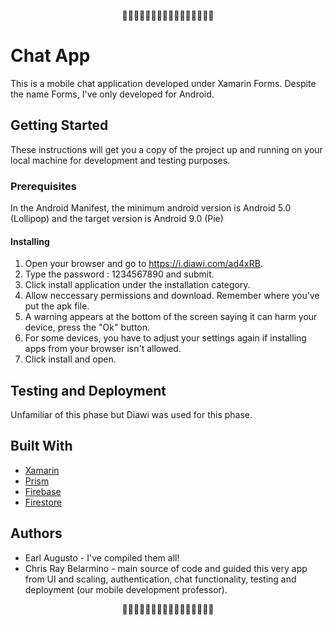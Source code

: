 <p style="text-align: center;">👻💀👻💀👻💀👻💀👻💀👻💀👻💀👻💀</p>

# Chat App

This is a mobile chat application developed under Xamarin Forms. Despite the name Forms, I've only developed for Android.

## Getting Started

These instructions will get you a copy of the project up and running on your local machine for development and testing purposes.


### Prerequisites

In the Android Manifest, the minimum android version is Android 5.0 (Lollipop) and the target version is Android 9.0 (Pie)

#### Installing

1. Open your browser and go to https://i.diawi.com/ad4xRB.
2. Type the password : 1234567890 and submit.
3. Click install application under the installation category.
4. Allow neccessary permissions and download. Remember where you've put the apk file. 
5. A warning appears at the bottom of the screen saying it can harm your device, press the "Ok" button.
6. For some devices, you have to adjust your settings again if installing apps from your browser isn't allowed.
7. Click install and open.

## Testing and Deployment

Unfamiliar of this phase but Diawi was used for this phase.

## Built With

* [Xamarin](https://dotnet.microsoft.com/apps/xamarin)
* [Prism](https://prismlibrary.com/)
* [Firebase](https://firebase.google.com/)
* [Firestore](https://firebase.google.com/docs/firestore)

## Authors

* Earl Augusto - I've compiled them all!
* Chris Ray Belarmino - main source of code and guided this very app from UI and scaling, authentication, chat functionality, testing and deployment (our mobile development professor).

<p style="text-align: center;">👻💀👻💀👻💀👻💀👻💀👻💀👻💀👻💀</p>
